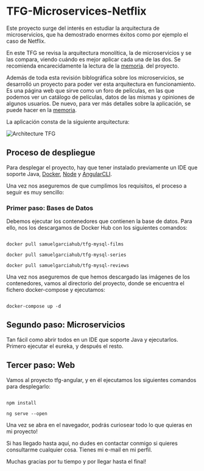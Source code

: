 # TFG-Microservices-Netflix

Este proyecto surge del interés en estudiar la arquitectura de microservicios, que ha demostrado enormes éxitos como por ejemplo el caso de Netflix.

En este TFG se revisa la arquitectura monolítica, la de microservicios y se las compara, viendo cuándo es mejor aplicar cada una de las dos. Se recomienda encarecidamente la lectura de la <a href="https://github.com/alexdeassis7/MicroservicesSpringBootAngularZuulEureka/blob/master/Trabajo.pdf" target="_blank">memoria</a>. del proyecto.

Además de toda esta revisión biblográfica sobre los microservicios, se desarrolló un proyecto para poder ver esta arquitectura en funcionamiento. Es una página web que sirve como un foro de películas, en las que podemos ver un catálogo de películas, datos de las mismas y opiniones de algunos usuarios. De nuevo, para ver más detalles sobre la aplicación, se puede hacer en la <a href="https://github.com/alexdeassis7/MicroservicesSpringBootAngularZuulEureka/blob/master/Trabajo.pdf" target="_blank">memoria</a>.

La aplicación consta de la siguiente arquitectura:

<img title="Architecture TFG" src="https://user-images.githubusercontent.com/47883616/103152318-2ca37900-4787-11eb-8e93-a1ec6155f4f2.png">

## Proceso de despliegue

Para desplegar el proyecto, hay que tener instalado previamente un IDE que soporte Java, <a href="https://www.docker.com/" target="_blank">Docker</a>, <a href="https://nodejs.org/en/" target="_blank">Node</a> y <a href="https://cli.angular.io/" target="_blank">AngularCLI</a>.

Una vez nos aseguremos de que cumplimos los requisitos, el proceso a seguir es muy sencillo:

### Primer paso: Bases de Datos
Debemos ejecutar los contenedores que contienen la base de datos. Para ello, nos los descargamos de Docker Hub con los siguientes comandos:

```shell

docker pull samuelgarciahub/tfg-mysql-films

docker pull samuelgarciahub/tfg-mysql-series

docker pull samuelgarciahub/tfg-mysql-reviews

```

Una vez nos aseguremos de que hemos descargado las imágenes de los contenedores, vamos al directorio del proyecto, donde se encuentra el fichero docker-compose y ejecutamos:

```shell

docker-compose up -d

```

## Segundo paso: Microservicios

Tan fácil como abrir todos en un IDE que soporte Java y ejecutarlos. Primero ejecutar el eureka, y después el resto.

## Tercer paso: Web

Vamos al proyecto tfg-angular, y en él ejecutamos los siguientes comandos para desplegarlo:

```shell

npm install

ng serve --open

```

Una vez se abra en el navegador, podrás curiosear todo lo que quieras en mi proyecto!

Si has llegado hasta aquí, no dudes en contactar conmigo si quieres consultarme cualquier cosa. Tienes mi e-mail en mi perfil.

Muchas gracias por tu tiempo y por llegar hasta el final!
